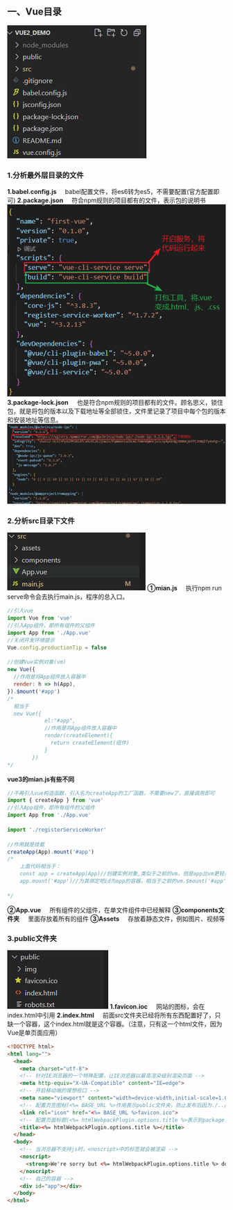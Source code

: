 ## 一、Vue目录
![](images/2023-03-26-15-25-36.png)
### 1.分析最外层目录的文件
**1.babel.config.js**
&nbsp;&nbsp;&nbsp;&nbsp;babel配置文件，将es6转为es5，不需要配置(官方配置即可)
**2.package.json**
&nbsp;&nbsp;&nbsp;&nbsp;符合npm规则的项目都有的文件，表示包的说明书
![](images/2023-03-26-15-28-24.png)
**3.package-lock.json**
&nbsp;&nbsp;&nbsp;&nbsp;也是符合npm规则的项目都有的文件。顾名思义，锁住包，就是将包的版本以及下载地址等全部锁住，文件里记录了项目中每个包的版本和安装地址等信息。
![](images/2023-03-26-15-29-05.png)
### 2.分析src目录下文件
![](images/2023-03-26-15-30-18.png)
**①mian.js**
&nbsp;&nbsp;&nbsp;&nbsp;执行npm run serve命令会去执行main.js，程序的总入口。
~~~ js
//引入vue
import Vue from 'vue'
//引入App组件，即所有组件的父组件
import App from './App.vue'
//关闭开发环境提示
Vue.config.productionTip = false

//创建Vue实例对象(vm)
new Vue({
  //作用是将App组件放入容器中
  render: h => h(App),
}).$mount('#app')
/*
  相当于
  new Vue({
            el:"#app",
            //作用是将App组件放入容器中
            render(createElement){
              return createElement(组件)
            }
        })
*/
~~~
**vue3的mian.js有些不同**
~~~ js
//不再引入vue构造函数，引入名为createApp的工厂函数，不需要new了，直接调用即可
import { createApp } from 'vue'
//引入App组件，即所有组件的父组件
import App from './App.vue'

import './registerServiceWorker'

//作用就是挂载
createApp(App).mount('#app')
/*
    上面代码相当于：
    const app = createApp(App)//创建实例对象,类似于之前的vm，但是app比vm更轻量级
    app.mount('#app')//为其绑定吧id为app的容器，相当于之前的vm.$mount('#app')

*/
~~~
**②App.vue**
&nbsp;&nbsp;&nbsp;&nbsp;所有组件的父组件，在单文件组件中已经解释
**③components文件夹**
&nbsp;&nbsp;&nbsp;&nbsp;里面存放着所有的组件
**③Assets**
&nbsp;&nbsp;&nbsp;&nbsp;存放着静态文件，例如图片、视频等

### 3.public文件夹
![](images/2023-03-26-15-38-33.png)
**1.favicon.ioc**
&nbsp;&nbsp;&nbsp;&nbsp;网站的图标，会在index.html中引用
**2.index.html**
&nbsp;&nbsp;&nbsp;&nbsp;前面src文件夹已经将所有东西配置好了，只缺一个容器，这个index.html就是这个容器。（注意，只有这一个html文件，因为Vue是单页面应用）
~~~ html
<!DOCTYPE html>
<html lang="">
  <head>
    <meta charset="utf-8">
    <!-- 针对IE浏览器的一个特殊配置，让IE浏览器以最高渲染级别渲染页面 -->
    <meta http-equiv="X-UA-Compatible" content="IE=edge">
    <!-- 开启移动端的理想视口 -->
    <meta name="viewport" content="width=device-width,initial-scale=1.0">
    <!-- 配置页签图标(<%= BASE_URL %>作用表示public文件夹，防止发布后因为./../等出现的路径问题) -->
    <link rel="icon" href="<%= BASE_URL %>favicon.ico">
    <!-- 配置页面标题(<%= htmlWebpackPlugin.options.title %>表示到package.json文件中找name属性) -->
    <title><%= htmlWebpackPlugin.options.title %></title>
  </head>
  <body>
    <!-- 当浏览器不支持js时，<noscript>中的标签就会被渲染 -->
    <noscript>
      <strong>We're sorry but <%= htmlWebpackPlugin.options.title %> doesn't work properly without JavaScript enabled. Please enable it to continue.</strong>
    </noscript>
    <!-- 自己的容器 -->
    <div id="app"></div>
  </body>
</html>
~~~
